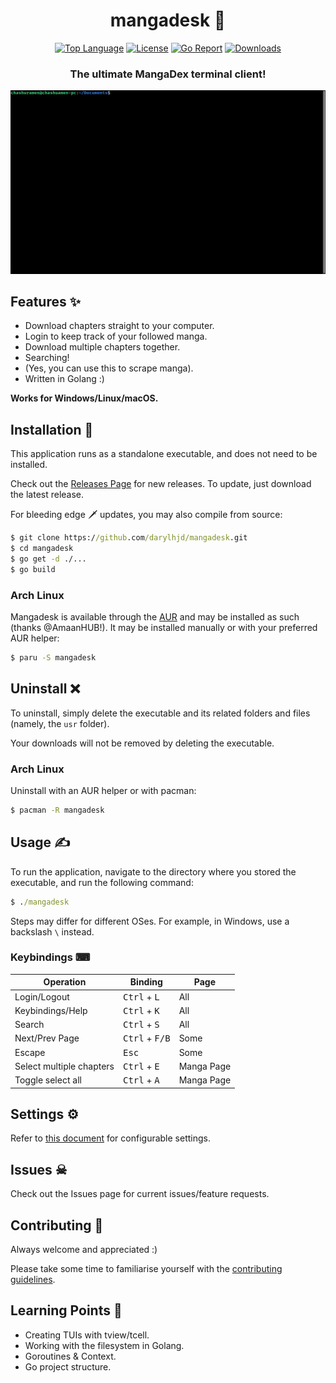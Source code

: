 <div align="center">
  
# mangadesk 📖

  [![Top Language](https://img.shields.io/github/languages/top/darylhjd/mangadesk?style=flat-square)](https://github.com/darylhjd/mangadesk/search?l=go)
  [![License](https://img.shields.io/github/license/darylhjd/mangadesk?style=flat-square&color=blue)](https://github.com/darylhjd/mangadesk/blob/main/LICENSE)
  [![Go Report](https://goreportcard.com/badge/github.com/darylhjd/mangadesk?style=flat-square)](https://goreportcard.com/report/github.com/darylhjd/mangadesk)
  [![Downloads](https://img.shields.io/github/downloads/darylhjd/mangadesk/total?style=flat-square&color=success)](https://github.com/darylhjd/mangadesk/releases)

  <h3>The ultimate MangaDex terminal client!</h3>
  <img src=".github/assets/demo.gif" alt="demo.gif">

</div>

## Features ✨

- Download chapters straight to your computer.
- Login to keep track of your followed manga.
- Download multiple chapters together.
- Searching!
- (Yes, you can use this to scrape manga).
- Written in Golang :)

<b>Works for Windows/Linux/macOS.</b>

## Installation 🔧

This application runs as a standalone executable, and does not need to be installed.

Check out the [Releases Page](https://github.com/darylhjd/mangadesk/releases) for new releases. To update, just
download the latest release.

For bleeding edge 🗡 updates, you may also compile from source:

```cmd
$ git clone https://github.com/darylhjd/mangadesk.git
$ cd mangadesk
$ go get -d ./...
$ go build
```

### Arch Linux

Mangadesk is available through the [AUR](https://aur.archlinux.org/packages/mangadesk/) and may be installed as such (thanks @AmaanHUB!). 
It may be installed manually or with your preferred AUR helper:

```cmd
$ paru -S mangadesk
```

## Uninstall ❌

To uninstall, simply delete the executable and its related folders and files (namely, the `usr` folder).

Your downloads will not be removed by deleting the executable.

### Arch Linux

Uninstall with an AUR helper or with pacman:

```cmd
$ pacman -R mangadesk
```

## Usage ✍

To run the application, navigate to the directory where you stored the executable, and run the following command:

```cmd
$ ./mangadesk 
```

Steps may differ for different OSes. For example, in Windows, use a backslash `\` instead.

### Keybindings ⌨

| Operation                 | Binding                          | Page       |
|---------------------------|----------------------------------|------------|
| Login/Logout              | <kbd>Ctrl</kbd> + <kbd>L</kbd>   | All        |
| Keybindings/Help          | <kbd>Ctrl</kbd> + <kbd>K</kbd>   | All        |
| Search                    | <kbd>Ctrl</kbd> + <kbd>S</kbd>   | All        |
| Next/Prev Page            | <kbd>Ctrl</kbd> + <kbd>F/B</kbd> | Some       |
| Escape                    | <kbd>Esc</kbd>                   | Some       |
| Select multiple chapters  | <kbd>Ctrl</kbd> + <kbd>E</kbd>   | Manga Page |
| Toggle select all         | <kbd>Ctrl</kbd> + <kbd>A</kbd>   | Manga Page |

## Settings ⚙

Refer to [this document](app/core/CONFIG.md) for configurable settings.

## Issues ☠

Check out the Issues page for current issues/feature requests.

## Contributing 🤝

Always welcome and appreciated :)

Please take some time to familiarise yourself with the [contributing guidelines](.github/CONTRIBUTING.md).

## Learning Points 🧠

- Creating TUIs with tview/tcell.
- Working with the filesystem in Golang.
- Goroutines & Context.
- Go project structure.
